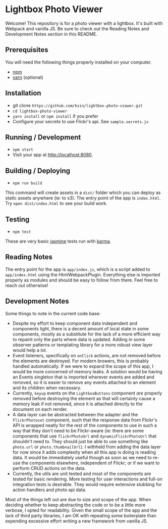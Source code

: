 # Lightbox Photo Viewer

Welcome! This repository is for a photo viewer with a lightbox. It's built with Webpack and vanilla JS. Be sure to check out the Reading Notes and Development Notes section in this README.

## Prerequisites

You will need the following things properly installed on your computer.

* [npm](https://www.npmjs.com/get-npm/)
* [yarn](https://yarnpkg.com/en/) (optional)

## Installation

* git clone `https://github.com/ksin/lightbox-photo-viewer.git`
* `cd lightbox-photo-viewer`
* `yarn install` or `npm install` if you prefer
* Configure your secrets to use Flickr's api.  See `sample.secrets.js`

## Running / Development

* `npm start`
* Visit your app at [http://localhost:8080](http://localhost:8080).

## Building / Deploying

* `npm run build`

This command will create assets in a `dist/` folder which you can deploy as static assets anywhere (ie: to s3). The entry point of the app is `index.html`. Try `open dist/index.html` to see your build work.

## Testing

* `npm test`

These are very basic [jasmine](https://jasmine.github.io/) tests run with [karma](https://github.com/webpack-contrib/karma-webpack).

## Reading Notes

The entry point for the app is `app/index.js`, which is a script added to `app/index.html` using the HtmlWebpackPlugin. Everything else is imported properly as modules and should be easy to follow from there. Feel free to reach out otherwise!

## Development Notes

Some things to note in the current code base:

* Despite my effort to keep component data independent and components light, there is a decent amount of local state in some components, mostly as a substitute for the lack of a more efficient way to repaint only the parts where data is updated. Adding in some observer patterns or templating library for a more robust view layer would help a lot.
* Event listeners, specifically on `onClick` actions, are not removed before the elements are destroyed. For modern browers, this is probably handled automatically. If we were to expand the scope of this app, I would be more concerned of memory leaks. A solution would be having an Events singleton that is imported wherever events are added and removed, so it is easier to remove any events attached to an element and its children when necessary.
* Currently, `keyup` events on the `LightboxButtons` component _are_ properly removed before destroying the element as that will certainly cause a memory leak if not removed, since it is attached directly to the document on each render.
* A data layer can be abstracted between the adapter and the `FlickrPhotoset` component, such that the response data from Flickr's API is wrapped neatly for the rest of the components to use in such a way that they don't need to be Flickr-aware (ie: there are some components that use `flickrPhotoUrl` and `dynamicFlickrPhotoUrl` that shouldn't need to. They should just be able to use something like `photo.url` or `photo.thumbnailUrl`). I withheld from adding the data layer for now since it adds complexity when all this app is doing is reading data. It would be immediately useful though as soon as we need to re-use the components elsewhere, independent of Flickr; or if we want to perform CRUD actions on the data.
* Currently, the utils are unit tested and most of the components are tested for basic rendering. More testing for user interactions and full-on integration tests is desirable. They would require extensive stubbing for action handlers and photo api data.

Most of the things left out are due to size and scope of the app. When deciding whether to keep abstracting the code or to be a little more verbose, I opted for readability. Given the small scope of the app and the lack of third party libraries, I am OK with repeating some boilerplate than expending excessive effort writing a new framework from vanilla JS.
